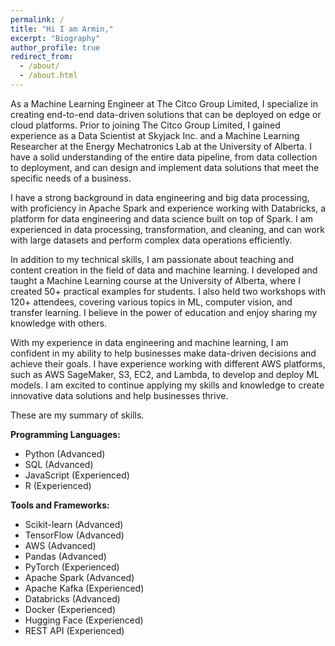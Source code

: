 ```yaml
---
permalink: /
title: "Hi I am Armin,"
excerpt: "Biography"
author_profile: true
redirect_from:
  - /about/
  - /about.html
---
```


As a Machine Learning Engineer at The Citco Group Limited, I specialize in creating end-to-end data-driven solutions that can be deployed on edge or cloud platforms. Prior to joining The Citco Group Limited, I gained experience as a Data Scientist at Skyjack Inc. and a Machine Learning Researcher at the Energy Mechatronics Lab at the University of Alberta. I have a solid understanding of the entire data pipeline, from data collection to deployment, and can design and implement data solutions that meet the specific needs of a business.

I have a strong background in data engineering and big data processing, with proficiency in Apache Spark and experience working with Databricks, a platform for data engineering and data science built on top of Spark. I am experienced in data processing, transformation, and cleaning, and can work with large datasets and perform complex data operations efficiently.

In addition to my technical skills, I am passionate about teaching and content creation in the field of data and machine learning. I developed and taught a Machine Learning course at the University of Alberta, where I created 50+ practical examples for students. I also held two workshops with 120+ attendees, covering various topics in ML, computer vision, and transfer learning. I believe in the power of education and enjoy sharing my knowledge with others.

With my experience in data engineering and machine learning, I am confident in my ability to help businesses make data-driven decisions and achieve their goals. I have experience working with different AWS platforms, such as AWS SageMaker, S3, EC2, and Lambda, to develop and deploy ML models. I am excited to continue applying my skills and knowledge to create innovative data solutions and help businesses thrive.

These are my summary of skills.

**Programming Languages:**

- Python (Advanced)
- SQL (Advanced)
- JavaScript (Experienced)
- R (Experienced)

**Tools and Frameworks:**

- Scikit-learn (Advanced)
- TensorFlow (Advanced)
- AWS (Advanced)
- Pandas (Advanced)
- PyTorch (Experienced)
- Apache Spark (Advanced)
- Apache Kafka (Experienced)
- Databricks (Advanced)
- Docker (Experienced)
- Hugging Face (Experienced)
- REST API (Experienced)
